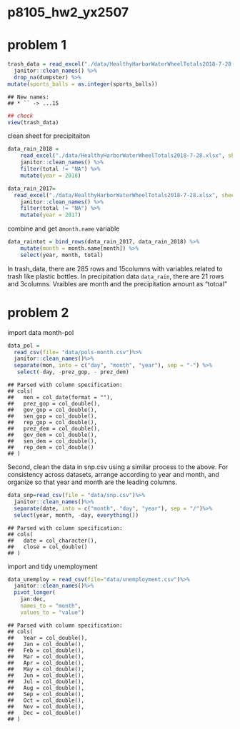 p8105\_hw2\_yx2507
================

# problem 1

``` r
trash_data = read_excel("./data/HealthyHarborWaterWheelTotals2018-7-28.xlsx") %>%
  janitor::clean_names() %>%
  drop_na(dumpster) %>%
mutate(sports_balls = as.integer(sports_balls))
```

    ## New names:
    ## * `` -> ...15

``` r
## check
view(trash_data)
```

clean sheet for precipitaiton

``` r
data_rain_2018 = 
    read_excel("./data/HealthyHarborWaterWheelTotals2018-7-28.xlsx", sheet = '2018 Precipitation', range = "A2:B15") %>% 
    janitor::clean_names() %>% 
    filter(total != "NA") %>% 
    mutate(year = 2018)

data_rain_2017=
  read_excel("./data/HealthyHarborWaterWheelTotals2018-7-28.xlsx", sheet = '2017 Precipitation', range = "A2:B15") %>% 
    janitor::clean_names() %>% 
    filter(total != "NA") %>% 
    mutate(year = 2017)
```

combine and get a`month.name` variable

``` r
data_raintot = bind_rows(data_rain_2017, data_rain_2018) %>% 
    mutate(month = month.name[month]) %>% 
    select(year, month, total)
```

In trash\_data, there are 285 rows and 15columns with variables related
to trash like plastic bottles. In precipitation data `data_rain`, there
are 21 rows and 3columns. Vraibles are month and the precipitation
amount as “totoal”

# problem 2

import data month-pol

``` r
data_pol =
  read_csv(file= "data/pols-month.csv")%>%
  janitor::clean_names()%>%
  separate(mon, into = c("day", "month", "year"), sep = "-") %>%
   select(-day, -prez_gop, - prez_dem)
```

    ## Parsed with column specification:
    ## cols(
    ##   mon = col_date(format = ""),
    ##   prez_gop = col_double(),
    ##   gov_gop = col_double(),
    ##   sen_gop = col_double(),
    ##   rep_gop = col_double(),
    ##   prez_dem = col_double(),
    ##   gov_dem = col_double(),
    ##   sen_dem = col_double(),
    ##   rep_dem = col_double()
    ## )

Second, clean the data in snp.csv using a similar process to the above.
For consistency across datasets, arrange according to year and month,
and organize so that year and month are the leading columns.

``` r
data_snp=read_csv(file = "data/snp.csv")%>%
  janitor::clean_names()%>%
  separate(date, into = c("month", "day", "year"), sep = "/")%>%
  select(year, month, -day, everything())
```

    ## Parsed with column specification:
    ## cols(
    ##   date = col_character(),
    ##   close = col_double()
    ## )

import and tidy unemployment

``` r
data_unemploy = read_csv(file="data/unemployment.csv")%>%
  janitor::clean_names()%>%
  pivot_longer(
    jan:dec,
    names_to = "month",
    values_to = "value")
```

    ## Parsed with column specification:
    ## cols(
    ##   Year = col_double(),
    ##   Jan = col_double(),
    ##   Feb = col_double(),
    ##   Mar = col_double(),
    ##   Apr = col_double(),
    ##   May = col_double(),
    ##   Jun = col_double(),
    ##   Jul = col_double(),
    ##   Aug = col_double(),
    ##   Sep = col_double(),
    ##   Oct = col_double(),
    ##   Nov = col_double(),
    ##   Dec = col_double()
    ## )
